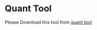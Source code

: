 # Quant Tool

Please Download this tool from [quant tool](https://github.com/OAID/Tengine/releases/tag/lite-v1.4-amlogic)

